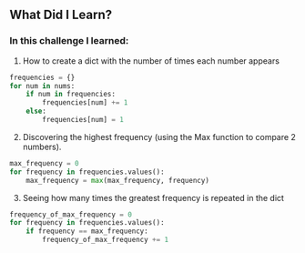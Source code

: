 ## What Did I Learn?

### In this challenge I learned:

1. How to create a dict with the number of times each number appears
```python
frequencies = {}
for num in nums:
    if num in frequencies:
        frequencies[num] += 1
    else:
        frequencies[num] = 1
```

2. Discovering the highest frequency (using the Max function to compare 2 numbers).
```python
max_frequency = 0
for frequency in frequencies.values():
    max_frequency = max(max_frequency, frequency)
```

3. Seeing how many times the greatest frequency is repeated in the dict
```python
frequency_of_max_frequency = 0
for frequency in frequencies.values():
    if frequency == max_frequency:
        frequency_of_max_frequency += 1
```